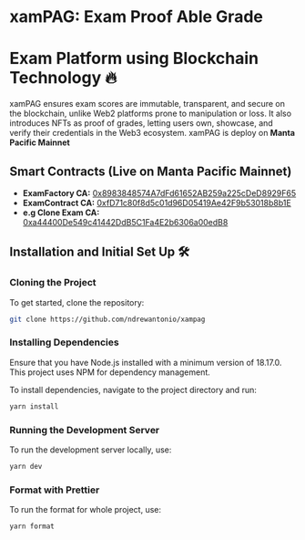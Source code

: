# xamPAG: Exam Proof Able Grade

# Exam Platform using Blockchain Technology  🔥

xamPAG ensures exam scores are immutable, transparent, and secure on the blockchain, unlike Web2 platforms prone to manipulation or loss. It also introduces NFTs as proof of grades, letting users own, showcase, and verify their credentials in the Web3 ecosystem. xamPAG is deploy on **Manta Pacific Mainnet**

## Smart Contracts (Live on Manta Pacific Mainnet)

- **ExamFactory CA:** [0x8983848574A7dFd61652AB259a225cDeD8929F65](https://pacific-explorer.manta.network/address/0x8983848574A7dFd61652AB259a225cDeD8929F65)  
- **ExamContract CA:** [0xfD71c80f8d5c01d96D05419Ae42F9b53018b8b1E](https://pacific-explorer.manta.network/address/0xfD71c80f8d5c01d96D05419Ae42F9b53018b8b1E) 
- **e.g Clone Exam CA:** [0xa44400De549c41442DdB5C1Fa4E2b6306a00edB8](https://pacific-explorer.manta.network/address/0xa44400De549c41442DdB5C1Fa4E2b6306a00edB8)


## Installation and Initial Set Up 🛠️

### Cloning the Project

To get started, clone the repository:

```sh
git clone https://github.com/ndrewantonio/xampag
```

### Installing Dependencies

Ensure that you have Node.js installed with a minimum version of 18.17.0. This project uses NPM for dependency management.

To install dependencies, navigate to the project directory and run:

```sh
yarn install

```

### Running the Development Server

To run the development server locally, use:

```sh
yarn dev

```

### Format with Prettier

To run the format for whole project, use:

```sh
yarn format

```
